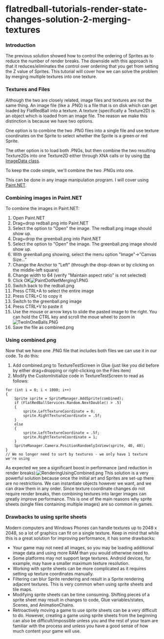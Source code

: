 # flatredball-tutorials-render-state-changes-solution-2-merging-textures

### Introduction

The previous solution showed how to control the ordering of Sprites as to reduce the number of render breaks. The downside with this approach is that it reduces/eliminates the control over ordering that you get from setting the Z value of Sprites. This tutorial will cover how we can solve the problem by merging multiple textures into one texture.

### Textures and Files

Although the two are closely related, image files and textures are not the same thing. An image file (like a .PNG) is a file that is on disk which can get loaded by FlatRedBall into a texture. A texture (specifically a Texture2D) is an object which is loaded from an image file. The reason we make this distinction is because we have two options.

One option is to combine the two .PNG files into a single file and use texture coordinates on the Sprite to select whether the Sprite is a green or red Sprite.

The other option is to load both .PNGs, but then combine the two resulting Texture2Ds into one Texture2D either through XNA calls or by using [the ImageData class](../../../frb/docs/index.php).

To keep the code simple, we'll combine the two .PNGs into one.

This can be done in any image manipulation program. I will cover using [Paint.NET](http://www.getpaint.net/).

### Combining images in Paint.NET

To combine the images in Paint.NET:

1. Open Paint.NET
2. Drag+drop redball.png into Paint.NET
3. Select the option to "Open" the image. The redball.png image should show up.
4. Drag+drop the greenball.png into Paint.NET
5. Select the option to "Open" the image. The greenball.png image should show up.
6. With greenball.png showing, select the menu option "Image"->"Canvas Size..."
7. Change the Anchor to "Left" (through the drop-down or by clicking on the middle-left square)
8. Change width to 64 (verify "Maintain aspect ratio" is not selected)
9. Click OK![PaintDotNetMerging1.PNG](../../../media/migrated_media-PaintDotNetMerging1.PNG)
10. Switch back to the redball.png
11. Press CTRL+A to select the entire image
12. Press CTRL+C to copy it
13. Switch to the greenball.png image
14. Press CTRL+V to paste it
15. Use the mouse or arrow keys to slide the pasted image to the right. You can hold the CTRL key and scroll the moue wheel to zoom in![TwoInOneBalls.PNG](../../../media/migrated_media-TwoInOneBalls.PNG)
16. Save the file as combined.png

### Using combined.png

Now that we have one .PNG file that includes both files we can use it in our code. To do this:

1. Add combined.png to TextureTestScreen in Glue (just like you did before by either drag+dropping or right-clicking on the Files item)
2. Modify the CustomInitialize code in TextureTestScreen to read as follows:

&#x20;

```
for (int i = 0; i < 1000; i++)
{
    Sprite sprite = SpriteManager.AddSprite(combined);
    if (FlatRedBallServices.Random.NextDouble() > .5)
    {
        sprite.LeftTextureCoordinate = 0;
        sprite.RightTextureCoordinate = .5f;
    }
    else
    {
        sprite.LeftTextureCoordinate = .5f;
        sprite.RightTextureCoordinate = 1;
    }
    SpriteManager.Camera.PositionRandomlyInView(sprite, 40, 40);
}
// We no longer need to sort by textures - we only have 1 texture we're using
```

As expected we see a significant boost in performance (and reduction in render breaks):![RenderingUsingCombined.png](../../../media/migrated_media-RenderingUsingCombined.png) This solution is a very powerful solution because once the initial art and Sprites are set-up there are no restrictions. We can instantiate objects however we want, and we can draw them in any order. Since texture coordinate changes do not require render breaks, then combining textures into larger images can greatly improve performance. This is one of the main reasons why sprite sheets (single files containing multiple images) are so common in games.

### Drawbacks to using sprite sheets

Modern computers and Windows Phones can handle textures up to 2048 x 2048, so a lot of graphics can fit on a single texture. Keep in mind that while this is a great solution for improving performance, it has some drawbacks:

* Your game may not need all images, so you may be loading additional image data and using more RAM than you would otherwise need to.
* Some platforms may not support large textures. Android devices, for example, may have a smaller maximum texture resolution.
* Working with sprite sheets can be more complicated as it requires setting up texture coordinates manually.
* Filtering can blur Sprite rendering and result in a Sprite rendering adjacent textures. This is very common when using sprite sheets and tile maps.
* Modifying sprite sheets can be time consuming. Shifting pieces of a sprite sheet may result in changes to code, Glue variables/states, Scenes, and AnimationChains.
* Retroactively moving a game to use sprite sheets can be a very difficult to do. However, creating a game using sprite sheets from the beginning can also be difficult/impossible unless you and the rest of your team are familiar with the process and unless you have a good sense of how much content your game will use.
